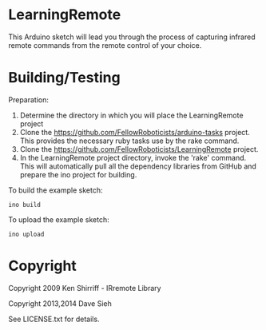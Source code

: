 LearningRemote
==============

This Arduino sketch will lead you through the process of capturing infrared
remote commands from the remote control of your choice.

Building/Testing
================

Preparation:

1. Determine the directory in which you will place the LearningRemote project
2. Clone the https://github.com/FellowRoboticists/arduino-tasks project. This provides the necessary ruby tasks use by the rake command.
3. Clone the https://github.com/FellowRoboticists/LearningRemote project.
4. In the LearningRemote project directory, invoke the 'rake' command. This will automatically pull all the dependency libraries from GitHub and prepare the ino project for building.

To build the example sketch:

```
ino build
```

To upload the example sketch:

```
ino upload
```

Copyright
=========
Copyright 2009 Ken Shirriff - IRremote Library

Copyright 2013,2014 Dave Sieh

See LICENSE.txt for details.
